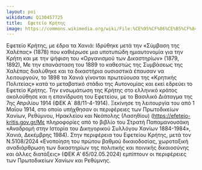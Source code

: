```yaml
---
layout: poi
wikidatum: Q130457725
title:  Εφετείο Κρήτης
image: https://commons.wikimedia.org/wiki/File:%CE%95%CF%86%CE%B5%CF%84%CE%B5%CE%AF%CE%BF_%CE%9A%CF%81%CE%AE%CF%84%CE%B7%CF%82.jpg
---
```


Εφετείο Κρήτης, με έδρα τα Χανιά: Ιδρύθηκε μετά την «Σύμβαση της Χαλέπας» (1878) που καθιέρωσε μια υποτυπώδη ημιαυτονομία για την Κρήτη και με την ψήφιση του «Οργανισμού των Δικαστηρίων» (1879, 1892), Με την επανάσταση του 1889 το καθεστώς της Συμβάσεως της Χαλέπας διαλύθηκε και τα δικαστήρια ουσιαστικά έπαυσαν να λειτουργούν, το 1898 τα Χανιά γίνονται πρωτεύουσα της «Κρητικής Πολιτείας» κατά το μεταβατικό στάδιο της Αυτονομίας και εκεί εδρεύει το Εφετείο Κρήτης. Την ενσωμάτωση της Κρήτης στο ελληνικό κράτος ακολούθησε και η επανίδρυση του Εφετείου, με το Βασιλικό Διάταγμα της 7ης Απριλίου 1914 (ΦΕΚ Α΄ 88/11-4-1914). Ξεκίνησε τη λειτουργία του από 1 Μαΐου 1914, στο οποίο υπήχθησαν οι περιφέρειες των Πρωτοδικείων Χανίων, Ρεθύμνου, Ηρακλείου και Νεάπολης (Λασηθίου) (https://efeteio-kritis.gov.gr/Με πληροφορίες από το βιβλίο του Στρατή Παπαμανουσάκη «Αναδρομή στην Ιστορία του Δικηγορικού Συλλόγου Χανίων 1884-1984», Χανιά, Δεκέμβρης 1984). Στην περιφέρεια του Εφετείου Κρήτης, μετά τον Ν.5108/2024 «Ενοποίηση του πρώτου βαθμού δικαιοδοσίας, χωροταξική αναδιάρθρωση των δικαστηρίων της πολιτικής και ποινικής δικαιοσύνης και άλλες διατάξεις» (ΦΕΚ Α’ 65/02.05.2024) εμπίπτουν οι περιφέρειες των Πρωτοδικείων Χανίων και Ρεθύμνης. 
